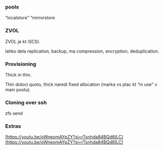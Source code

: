 ### pools
“localstore”
“mirrorstore
### ZVOL  
ZVOL je kt iSCSI. 

lahko dela replication, backup, ma compression, encryption, deduplication. 
### Provisioning 
Thick in thin. 

Thin doloci quoto,
thick naredi fixed allocation (marka vs plac kt “in use” v main poolu). 
### Cloning over ssh
zfs send
### Extras
[https://youtu.be/oWneomAYpZY?si=rTsnhda84BQd6ILC](https://youtu.be/oWneomAYpZY?si=rTsnhda84BQd6ILC)